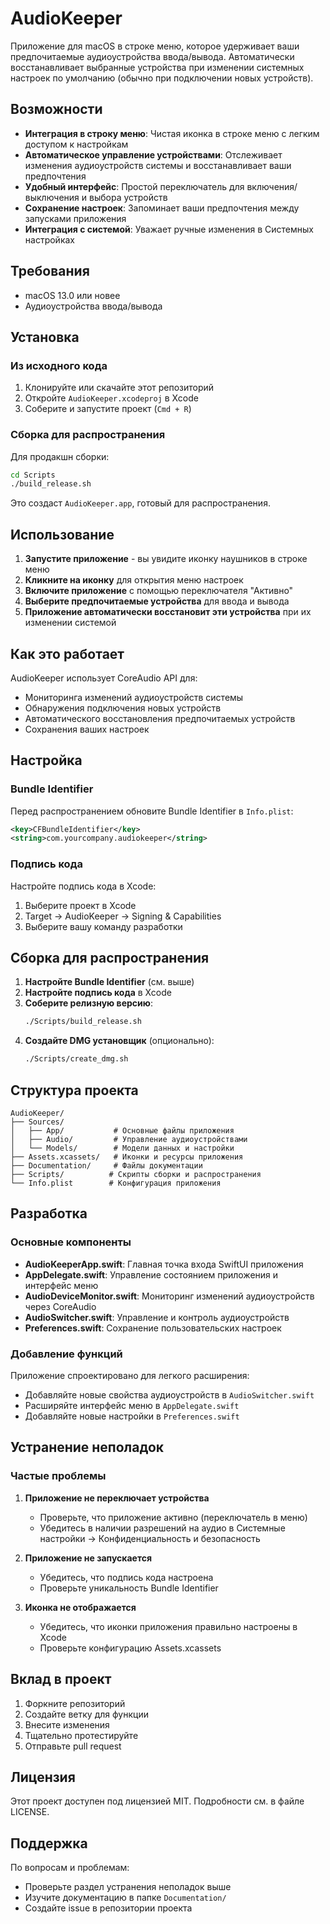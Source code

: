 # AudioKeeper

Приложение для macOS в строке меню, которое удерживает ваши предпочитаемые аудиоустройства ввода/вывода. Автоматически восстанавливает выбранные устройства при изменении системных настроек по умолчанию (обычно при подключении новых устройств).

## Возможности

- **Интеграция в строку меню**: Чистая иконка в строке меню с легким доступом к настройкам
- **Автоматическое управление устройствами**: Отслеживает изменения аудиоустройств системы и восстанавливает ваши предпочтения
- **Удобный интерфейс**: Простой переключатель для включения/выключения и выбора устройств
- **Сохранение настроек**: Запоминает ваши предпочтения между запусками приложения
- **Интеграция с системой**: Уважает ручные изменения в Системных настройках

## Требования

- macOS 13.0 или новее
- Аудиоустройства ввода/вывода

## Установка

### Из исходного кода

1. Клонируйте или скачайте этот репозиторий
2. Откройте `AudioKeeper.xcodeproj` в Xcode
3. Соберите и запустите проект (`Cmd + R`)

### Сборка для распространения

Для продакшн сборки:

```bash
cd Scripts
./build_release.sh
```

Это создаст `AudioKeeper.app`, готовый для распространения.

## Использование

1. **Запустите приложение** - вы увидите иконку наушников в строке меню
2. **Кликните на иконку** для открытия меню настроек
3. **Включите приложение** с помощью переключателя "Активно"
4. **Выберите предпочитаемые устройства** для ввода и вывода
5. **Приложение автоматически восстановит эти устройства** при их изменении системой

## Как это работает

AudioKeeper использует CoreAudio API для:
- Мониторинга изменений аудиоустройств системы
- Обнаружения подключения новых устройств
- Автоматического восстановления предпочитаемых устройств
- Сохранения ваших настроек

## Настройка

### Bundle Identifier
Перед распространением обновите Bundle Identifier в `Info.plist`:
```xml
<key>CFBundleIdentifier</key>
<string>com.yourcompany.audiokeeper</string>
```

### Подпись кода
Настройте подпись кода в Xcode:
1. Выберите проект в Xcode
2. Target → AudioKeeper → Signing & Capabilities
3. Выберите вашу команду разработки

## Сборка для распространения

1. **Настройте Bundle Identifier** (см. выше)
2. **Настройте подпись кода** в Xcode
3. **Соберите релизную версию**:
   ```bash
   ./Scripts/build_release.sh
   ```
4. **Создайте DMG установщик** (опционально):
   ```bash
   ./Scripts/create_dmg.sh
   ```

## Структура проекта

```
AudioKeeper/
├── Sources/
│   ├── App/           # Основные файлы приложения
│   ├── Audio/         # Управление аудиоустройствами
│   └── Models/        # Модели данных и настройки
├── Assets.xcassets/   # Иконки и ресурсы приложения
├── Documentation/     # Файлы документации
├── Scripts/          # Скрипты сборки и распространения
└── Info.plist        # Конфигурация приложения
```

## Разработка

### Основные компоненты

- **AudioKeeperApp.swift**: Главная точка входа SwiftUI приложения
- **AppDelegate.swift**: Управление состоянием приложения и интерфейс меню
- **AudioDeviceMonitor.swift**: Мониторинг изменений аудиоустройств через CoreAudio
- **AudioSwitcher.swift**: Управление и контроль аудиоустройств
- **Preferences.swift**: Сохранение пользовательских настроек

### Добавление функций

Приложение спроектировано для легкого расширения:
- Добавляйте новые свойства аудиоустройств в `AudioSwitcher.swift`
- Расширяйте интерфейс меню в `AppDelegate.swift`
- Добавляйте новые настройки в `Preferences.swift`

## Устранение неполадок

### Частые проблемы

1. **Приложение не переключает устройства**
   - Проверьте, что приложение активно (переключатель в меню)
   - Убедитесь в наличии разрешений на аудио в Системные настройки → Конфиденциальность и безопасность

2. **Приложение не запускается**
   - Убедитесь, что подпись кода настроена
   - Проверьте уникальность Bundle Identifier

3. **Иконка не отображается**
   - Убедитесь, что иконки приложения правильно настроены в Xcode
   - Проверьте конфигурацию Assets.xcassets

## Вклад в проект

1. Форкните репозиторий
2. Создайте ветку для функции
3. Внесите изменения
4. Тщательно протестируйте
5. Отправьте pull request

## Лицензия

Этот проект доступен под лицензией MIT. Подробности см. в файле LICENSE.

## Поддержка

По вопросам и проблемам:
- Проверьте раздел устранения неполадок выше
- Изучите документацию в папке `Documentation/`
- Создайте issue в репозитории проекта
